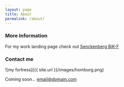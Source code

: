 ```yaml
---
layout: page
title: About
permalink: /about/
---
```



### More Information


For my work landing page check out [Senckenberg BiK-F](http://www.bik-f.de/root/index.php?page_id=737)

### Contact me

![my fortress]({{ site.url }}/images/homburg.png)

Coming soon...
[email@domain.com](mailto:email@domain.com)